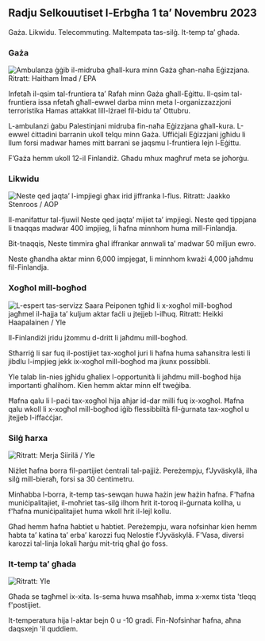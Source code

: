 ## Radju Selkouutiset l-Erbgħa 1 ta’ Novembru 2023

Gaża. Likwidu. Telecommuting. Maltempata tas-silġ. It-temp ta’ għada.

### Gaża

![Ambulanza ġġib il-midruba għall-kura minn Gaża għan-naħa Eġizzjana. Ritratt: Haitham Imad / EPA](https://images.cdn.yle.fi/image/upload/c_crop,h_2821,w_5016,x_0,y_744/ar_1.7777777777777777,c_fill,g_faces,h_671/0_1201.q_auto:eco/f_auto/fl_lossy/v1698852282/39-1194530654258b7aaf7a)

Infetaħ il-qsim tal-fruntiera ta’ Rafah minn Gaża għall-Eġittu. Il-qsim tal-fruntiera issa nfetaħ għall-ewwel darba minn meta l-organizzazzjoni terroristika Hamas attakkat lill-Iżrael fil-bidu ta’ Ottubru.

L-ambulanzi ġabu Palestinjani midruba fin-naħa Eġizzjana għall-kura. L-ewwel ċittadini barranin ukoll telqu minn Gaża. Uffiċjali Eġizzjani jgħidu li llum forsi madwar ħames mitt barrani se jaqsmu l-fruntiera lejn l-Eġittu.

F’Gaża hemm ukoll 12-il Finlandiż. Għadu mhux magħruf meta se joħorġu.

### Likwidu

![Neste qed jaqta’ l-impjiegi għax irid jiffranka l-flus. Ritratt: Jaakko Stenroos / AOP](https://images.cdn.yle.fi/image/upload/c_crop,h_2611,w_4643,x_0,y_483/ar_1.7777777777777777,c_fill,g_faces,h_1270,w_p/670.q_auto:eco/f_auto/fl_lossy/v1698838481/39-1191437653a0928a0b5b)

Il-manifattur tal-fjuwil Neste qed jaqta’ mijiet ta’ impjiegi. Neste qed tippjana li tnaqqas madwar 400 impjieg, li ħafna minnhom huma mill-Finlandja.

Bit-tnaqqis, Neste timmira għal iffrankar annwali ta’ madwar 50 miljun ewro.

Neste għandha aktar minn 6,000 impjegat, li minnhom kważi 4,000 jaħdmu fil-Finlandja.

### Xogħol mill-bogħod

![L-espert tas-servizz Saara Peiponen tgħid li x-xogħol mill-bogħod jagħmel il-ħajja ta’ kuljum aktar faċli u jtejjeb l-ilħuq. Ritratt: Heikki Haapalainen / Yle](https://images.cdn.yle.fi/image/upload/c_crop,h_2988,w_5312,x_16,y_569/ar_1.7777777777777777,c_fill,g_faces,w/h_12700,w/d_16700,/h_16700q_auto:eco/f_auto/fl_lossy/v1698754242/39-11936826540ed9ea44a0)

Il-Finlandiżi jridu jżommu d-dritt li jaħdmu mill-bogħod.

Stħarriġ li sar fuq il-postijiet tax-xogħol juri li ħafna huma saħansitra lesti li jibdlu l-impjieg jekk ix-xogħol mill-bogħod ma jkunx possibbli.

Yle talab lin-nies jgħidu għaliex l-opportunità li jaħdmu mill-bogħod hija importanti għalihom. Kien hemm aktar minn elf tweġiba.

Ħafna qalu li l-paċi tax-xogħol hija aħjar id-dar milli fuq ix-xogħol. Ħafna qalu wkoll li x-xogħol mill-bogħod iġib flessibbiltà fil-ġurnata tax-xogħol u jtejjeb l-iffaċċjar.

### Silġ ħarxa

![ Ritratt: Merja Siirilä / Yle](https://images.cdn.yle.fi/image/upload/c_crop,h_2265,w_4028,x_0,y_378/ar_1.7777777777777777,c_fill,g_faces,w_16705,w_12_12000/q_auto:eco/f_auto/fl_lossy/v1698853993/39-119441665423d86dff6c)

Niżlet ħafna borra fil-partijiet ċentrali tal-pajjiż. Pereżempju, f'Jyväskylä, ilha silġ mill-bieraħ, forsi sa 30 ċentimetru.

Minħabba l-borra, it-temp tas-sewqan huwa ħażin jew ħażin ħafna. F'ħafna muniċipalitajiet, il-moħriet tas-silġ ilhom ħrit it-toroq il-ġurnata kollha, u f'ħafna muniċipalitajiet huma wkoll ħrit il-lejl kollu.

Għad hemm ħafna ħabtiet u ħabtiet. Pereżempju, wara nofsinhar kien hemm ħabta ta’ katina ta’ erba’ karozzi fuq Nelostie f’Jyväskylä. F'Vasa, diversi karozzi tal-linja lokali ħarġu mit-triq għal ġo foss.

### It-temp ta’ għada

![ Ritratt: Yle](https://images.cdn.yle.fi/image/upload/c_crop,h_1080,w_1919,x_0,y_0/ar_1.777777777777777,c_fill,g_faces,h_675,w_1201/0dp_r_auto:eco/f_auto/fl_lossy/v1698848166/39-119453865425d62868a1)

Għada se tagħmel ix-xita. Is-sema huwa msaħħab, imma x-xemx tista 'tleqq f'postijiet.

It-temperatura hija l-aktar bejn 0 u -10 gradi. Fin-Nofsinhar ħafna, aħna daqsxejn 'il quddiem.